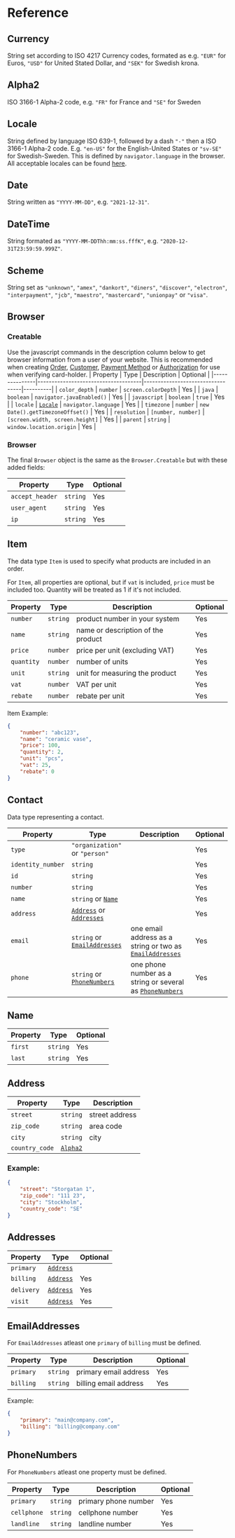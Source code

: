 
# Reference


## Currency

String set according to ISO 4217 Currency codes, formated as e.g. `"EUR"` for Euros, `"USD"` for United Stated Dollar, and `"SEK"` for Swedish krona.

## Alpha2

ISO 3166-1 Alpha-2 code, e.g. `"FR"` for France and `"SE"` for Sweden

## Locale
String defined by language ISO 639-1, followed by a dash `"-"` then a ISO 3166-1 Alpha-2 code. E.g. `"en-US"` for the English-United States or `"sv-SE"` for Swedish-Sweden. This is defined by `navigator.language` in the browser. All acceptable locales can be found [here](https://github.com/payfunc/isoly/blob/master/Locale.ts).

## Date

String written as `"YYYY-MM-DD"`, e.g. `"2021-12-31"`.

## DateTime 

String formated as `"YYYY-MM-DDThh:mm:ss.fffK"`, e.g. `"2020-12-31T23:59:59.999Z"`.

## Scheme

String set as `"unknown"`, `"amex"`, `"dankort"`, `"diners"`, `"discover"`, `"electron"`, `"interpayment"`, `"jcb"`, `"maestro"`, `"mastercard"`, `"unionpay"` or `"visa"`.

## Browser
### Creatable
Use the javascript commands in the description column below to get browser information from a user of your website. This is recommended when creating [Order](../order/create.html), [Customer](../customer/create.html), [Payment Method](../customer/payment-methods.html) or [Authorization](../authorization/create.html) for use when verifying card-holder.
| Property      | Type                                | Description                      | Optional |
|---------------|-------------------------------------|----------------------------------|----------|
| `color_depth` | `number`                            | `screen.colorDepth`              | Yes      |
| `java`        | `boolean`                           | `navigator.javaEnabled()`        | Yes      |
| `javascript`  | `boolean`                           | `true`                           | Yes      |
| `locale`      | [`Locale`](./reference.html#locale) | `navigator.language`             | Yes      |
| `timezone`    | `number`                            | `new Date().getTimezoneOffset()` | Yes      |
| `resolution`  | `[number, number]`                  | `[screen.width, screen.height]`  | Yes      |
| `parent`      | `string`                            | `window.location.origin`         | Yes      |

### Browser
The final `Browser` object is the same as the `Browser.Creatable` but with these added fields:

| Property        | Type     | Optional |
|-----------------|----------|----------|
| `accept_header` | `string` | Yes      |
| `user_agent`    | `string` | Yes      |
| `ip`            | `string` | Yes      |


## Item 
The data type `Item` is used to specify what products are included in an order.

For `Item`, all properties are optional, but if `vat` is included, `price` must be included too. Quantity will be treated as 1 if it's not included.

| Property   | Type     | Description                        | Optional |
|------------|----------|------------------------------------|----------|
| `number`   | `string` | product number in your system      | Yes      |
| `name`     | `string` | name or description of the product | Yes      |
| `price`    | `number` | price per unit (excluding VAT)     | Yes      |
| `quantity` | `number` | number of units                    | Yes      |
| `unit`     | `string` | unit for measuring the product     | Yes      |
| `vat`      | `number` | VAT per unit                       | Yes      |
| `rebate`   | `number` | rebate per unit                    | Yes      |

Item Example:
```json
{
	"number": "abc123",
	"name": "ceramic vase",
	"price": 100,
	"quantity": 2,
	"unit": "pcs",
	"vat": 25,
	"rebate": 0
}
```

## Contact
Data type representing a contact.

| Property          | Type                                                                               | Description                                                                                 | Optional |
|-------------------|------------------------------------------------------------------------------------|---------------------------------------------------------------------------------------------|----------|
| `type`            | `"organization"` or `"person"`                                                     |                                                                                             | Yes      |
| `identity_number` | `string`                                                                           |                                                                                             | Yes      |
| `id`              | `string`                                                                           |                                                                                             | Yes      |
| `number`          | `string`                                                                           |                                                                                             | Yes      |
| `name`            | `string` or [`Name`](./reference.html#name)                                        |                                                                                             | Yes      |
| `address`         | [`Address`](./reference.html#address) or [`Addresses`](./reference.html#addresses) |                                                                                             | Yes      |
| `email`           | `string` or [`EmailAddresses`](./reference.html#emailaddresses)                    | one email address as a string or two as [`EmailAddresses`](./reference.html#emailaddresses) | Yes      |
| `phone`           | `string` or [`PhoneNumbers`](./reference.html#phonenumbers)                        | one phone number as a string or several as [`PhoneNumbers`](../reference.html)              | Yes      |

## Name
| Property | Type     | Optional |
|----------|----------|----------|
| `first`  | `string` | Yes      |
| `last`   | `string` | Yes      |

## Address

| Property       | Type                                | Description    |
|----------------|-------------------------------------|----------------|
| `street`       | `string`                            | street address |
| `zip_code`     | `string`                            | area code      |
| `city`         | `string`                            | city           |
| `country_code` | [`Alpha2`](./reference.html#alpha2) |                |

### Example:
```json
{
    "street": "Storgatan 1",
    "zip_code": "111 23",
    "city": "Stockholm",
    "country_code": "SE"
}
```

## Addresses

| Property   | Type                                  | Optional |
|------------|---------------------------------------|----------|
| `primary`  | [`Address`](./reference.html#address) |          |
| `billing`  | [`Address`](./reference.html#address) | Yes      |
| `delivery` | [`Address`](./reference.html#address) | Yes      |
| `visit`    | [`Address`](./reference.html#address) | Yes      |

## EmailAddresses

For `EmailAddresses` atleast one `primary` of `billing` must be defined.

| Property  | Type     | Description           | Optional |
|-----------|----------|-----------------------|----------|
| `primary` | `string` | primary email address | Yes      |
| `billing` | `string` | billing email address | Yes      |

Example:
```json
{
    "primary": "main@company.com",
    "billing": "billing@company.com"
}
```

## PhoneNumbers

For `PhoneNumbers` atleast one property must be defined.

| Property    | Type     | Description          | Optional |
|-------------|----------|----------------------|----------|
| `primary`   | `string` | primary phone number | Yes      |
| `cellphone` | `string` | cellphone number     | Yes      |
| `landline`  | `string` | landline number      | Yes      |
